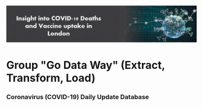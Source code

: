 ![](header%20image.PNG)
# Group "Go Data Way" (Extract, Transform, Load)
### Coronavirus (COVID-19) Daily Update Database

